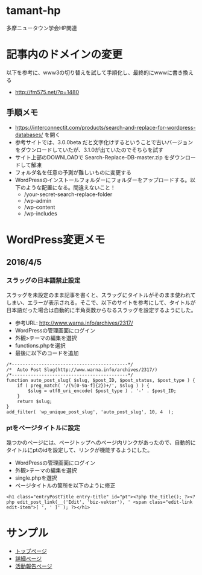 # tamant-hp
多摩ニュータウン学会HP関連

# 記事内のドメインの変更
以下を参考に、www3の切り替えを試して手順化し、最終的にwwwに書き換える
- http://fm575.net/?p=1480

## 手順メモ
- https://interconnectit.com/products/search-and-replace-for-wordpress-databases/ を開く
- 参考サイトでは、3.0.0beta だと文字化けするということで古いバージョンをダウンロードしていたが、3.1.0が出ていたのでそちらを試す
- サイト上部のDOWNLOADで Search-Replace-DB-master.zip をダウンロードして解凍
- フォルダ名を任意の予測が難しいものに変更する
- WordPressのインストールフォルダーにフォルダーをアップロードする。以下のような配置になる。間違えないこと！
  - /your-secret-search-replace-folder
  - /wp-admin
  - /wp-content
  - /wp-includes
 

# WordPress変更メモ
## 2016/4/5
### スラッグの日本語禁止設定
スラッグを未設定のまま記事を書くと、スラッグにタイトルがそのまま使われてしまい、エラーが表示される。そこで、以下のサイトを参考にして、タイトルが日本語だった場合は自動的に半角英数からなるスラッグを設定するようにした。
- 参考URL: http://www.warna.info/archives/2317/
- WordPressの管理画面にログイン
- 外観>テーマの編集を選択
- functions.phpを選択
- 最後に以下のコードを追加
```
/*-------------------------------------------*/
/*	Auto Post Slug(http://www.warna.info/archives/2317/)
/*-------------------------------------------*/
function auto_post_slug( $slug, $post_ID, $post_status, $post_type ) {
    if ( preg_match( '/(%[0-9a-f]{2})+/', $slug ) ) {
        $slug = utf8_uri_encode( $post_type ) . '-' . $post_ID;
    }
    return $slug;
}
add_filter( 'wp_unique_post_slug', 'auto_post_slug', 10, 4  );
```

### ptをページタイトルに設定
幾つかのページには、ページトップへのページ内リンクがあったので、自動的にタイトルにptのidを設定して、リンクが機能するようにした。
- WordPressの管理画面にログイン
- 外観>テーマの編集を選択
- single.phpを選択
- ページタイトルの箇所を以下のように修正
```
<h1 class="entryPostTitle entry-title" id="pt"><?php the_title(); ?><?php edit_post_link(__('Edit', 'biz-vektor'), ' <span class="edit-link edit-item">[ ', ' ]' ); ?></h1>
```


# サンプル
- [トップページ](http://am1tanaka.github.io/tamant-hp/top/index-utf8.html)
- [詳細ページ](http://am1tanaka.github.io/tamant-hp/contents/index-utf8.html)
- [活動報告ページ](http://am1tanaka.github.io/tamant-hp/activities/index-utf8.html)


